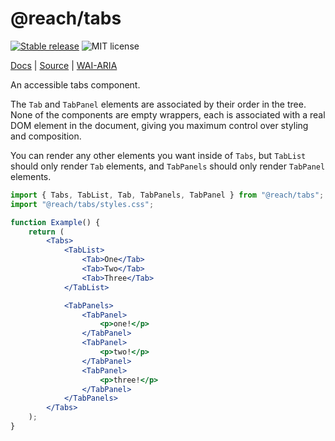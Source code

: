 # @reach/tabs

[![Stable release](https://img.shields.io/npm/v/@reach/tabs.svg)](https://npm.im/@reach/tabs) ![MIT license](https://badgen.now.sh/badge/license/MIT)

[Docs](https://reach.tech/tabs) | [Source](https://github.com/reach/reach-ui/tree/main/packages/tabs) | [WAI-ARIA](https://www.w3.org/TR/wai-aria-practices-1.2/#tabpanel)

An accessible tabs component.

The `Tab` and `TabPanel` elements are associated by their order in the tree. None of the components are empty wrappers, each is associated with a real DOM element in the document, giving you maximum control over styling and composition.

You can render any other elements you want inside of `Tabs`, but `TabList` should only render `Tab` elements, and `TabPanels` should only render `TabPanel` elements.

```jsx
import { Tabs, TabList, Tab, TabPanels, TabPanel } from "@reach/tabs";
import "@reach/tabs/styles.css";

function Example() {
	return (
		<Tabs>
			<TabList>
				<Tab>One</Tab>
				<Tab>Two</Tab>
				<Tab>Three</Tab>
			</TabList>

			<TabPanels>
				<TabPanel>
					<p>one!</p>
				</TabPanel>
				<TabPanel>
					<p>two!</p>
				</TabPanel>
				<TabPanel>
					<p>three!</p>
				</TabPanel>
			</TabPanels>
		</Tabs>
	);
}
```
